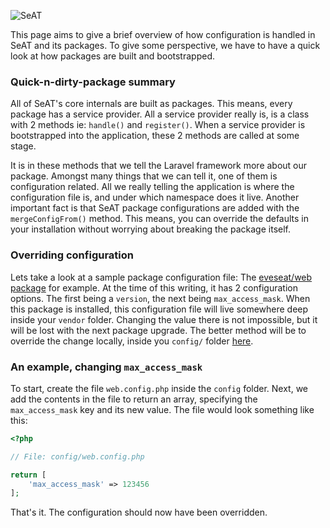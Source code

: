 ![SeAT](http://i.imgur.com/aPPOxSK.png)

This page aims to give a brief overview of how configuration is handled in SeAT and its packages. To give some perspective, we have to have a quick look at how packages are built and bootstrapped.

### Quick-n-dirty-package summary
All of SeAT's core internals are built as packages. This means, every package has a service provider. All a service provider really is, is a class with 2 methods ie: `handle()` and `register()`. When a service provider is bootstrapped into the application, these 2 methods are called at some stage.

It is in these methods that we tell the Laravel framework more about our package. Amongst many things that we can tell it, one of them is configuration related. All we really telling the application is where the configuration file is, and under which namespace does it live. Another important fact is that SeAT package configurations are added with the `mergeConfigFrom()` method. This means, you can override the defaults in your installation without worrying about breaking the package itself.

### Overriding configuration
Lets take a look at a sample package configuration file: The [eveseat/web package](https://github.com/eveseat/web/blob/master/src/Config/web.config.php) for example. At the time of this writing, it has 2 configuration options. The first being a `version`, the next being `max_access_mask`. When this package is installed, this configuration file will live somewhere deep inside your `vendor` folder. Changing the value there is not impossible, but it will be lost with the next package upgrade. The better method will be to override the change locally, inside you `config/` folder [here](https://github.com/eveseat/seat/tree/master/config).

### An example, changing `max_access_mask`
To start, create the file `web.config.php` inside the `config` folder. Next, we add the contents in the file to return an array, specifying the `max_access_mask` key and its new value. The file would look something like this:

```php
<?php

// File: config/web.config.php

return [
    'max_access_mask' => 123456
];
```

That's it. The configuration should now have been overridden.
